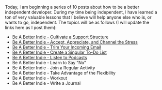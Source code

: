 Today, I am beginning a series of 10 posts about how to be a better independent developer. During my time being independent, I have learned a ton of very valuable lessons that I believe will help anyone else who is, or wants to go, independent. The topics will be as follows (I will update the links here as I post them):

- [Be A Better Indie - Cultivate a Support Structure](/posts/2014/01/19/be-a-better-indie-1-cultivate-a-support-structure)
- [Be A Better Indie - Accept, Appreciate, and Channel the Stress](/posts/2014/01/27/be-a-better-indie-2-accept-appreciate-and-channel-the-stress)
- [Be A Better Indie - Trim Your Incoming Email](/posts/2014/02/03/be-a-better-indie-3-trim-your-incoming-email)
- [Be A Better Indie - Create a Singular To-Do List](/posts/2014/02/10/be-a-better-indie-4-create-a-singular-to-do-list)
- [Be A Better Indie - Listen to Podcasts](/posts/2014/02/17/be-a-better-indie-5-listen-to-podcasts)
- Be A Better Indie - Learn to Say “No"
- Be A Better Indie - Join a Regular Activity
- Be A Better Indie - Take Advantage of the Flexibility
- Be A Better Indie - Workout
- Be A Better Indie - Write a Journal
